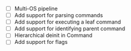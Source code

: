 - [ ] Multi-OS pipeline
- [ ] Add support for parsing commands
- [ ] Add support for executing a leaf command
- [ ] Add support for identifying parent command
- [ ] Hierarchical deinit in Command
- [ ] Add support for flags
